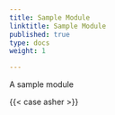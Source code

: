 ```yaml
---
title: Sample Module
linktitle: Sample Module
published: true
type: docs
weight: 1

---
```


A sample module

{{< case asher >}}


